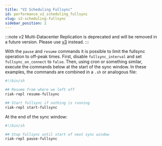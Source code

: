 ```yaml
---
title: "V2 Scheduling Fullsync"
id: performance_v2_scheduling_fullsync
slug: v2-scheduling-fullsync
sidebar_position: 2
---
```


:::note
v2 Multi-Datacenter Replication is deprecated and will be removed in a future version. Please use [v3](../../using/cluster-operations/v3-multi-datacenter.md#fullsync-replication-commands) instead.
:::

With the `pause` and `resume` commands it is possible to limit the
fullsync operation to off-peak times. First, disable `fullsync_interval`
and set `fullsync_on_connect` to `false`. Then, using cron or something
similar, execute the commands below at the start of the sync window.
In these examples, the commands are combined in a `.sh` or analogous
file:

```bash
#!/bin/sh

## Resume from where we left off
riak-repl resume-fullsync

## Start fullsync if nothing is running
riak-repl start-fullsync
```

At the end of the sync window:

```bash
#!/bin/sh

## Stop fullsync until start of next sync window
riak-repl pause-fullsync
```
